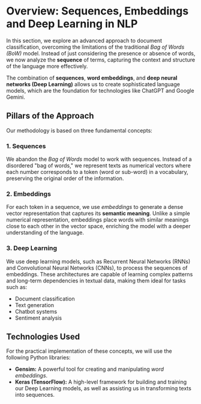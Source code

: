 # Overview: Sequences, Embeddings and Deep Learning in NLP

In this section, we explore an advanced approach to document classification, overcoming the limitations of the traditional *Bag of Words (BoW)* model. Instead of just considering the presence or absence of words, we now analyze the **sequence** of terms, capturing the context and structure of the language more effectively.

The combination of **sequences**, **word embeddings**, and **deep neural networks (Deep Learning)** allows us to create sophisticated language models, which are the foundation for technologies like ChatGPT and Google Gemini.

## Pillars of the Approach

Our methodology is based on three fundamental concepts:

### 1. Sequences
We abandon the *Bag of Words* model to work with sequences. Instead of a disordered "bag of words," we represent texts as numerical vectors where each number corresponds to a token (word or sub-word) in a vocabulary, preserving the original order of the information.

### 2. Embeddings
For each token in a sequence, we use *embeddings* to generate a dense vector representation that captures its **semantic meaning**. Unlike a simple numerical representation, embeddings place words with similar meanings close to each other in the vector space, enriching the model with a deeper understanding of the language.

### 3. Deep Learning
We use deep learning models, such as Recurrent Neural Networks (RNNs) and Convolutional Neural Networks (CNNs), to process the sequences of embeddings. These architectures are capable of learning complex patterns and long-term dependencies in textual data, making them ideal for tasks such as:
- Document classification
- Text generation
- Chatbot systems
- Sentiment analysis

## Technologies Used

For the practical implementation of these concepts, we will use the following Python libraries:

- **Gensim:** A powerful tool for creating and manipulating *word embeddings*.
- **Keras (TensorFlow):** A high-level framework for building and training our Deep Learning models, as well as assisting us in transforming texts into sequences.
